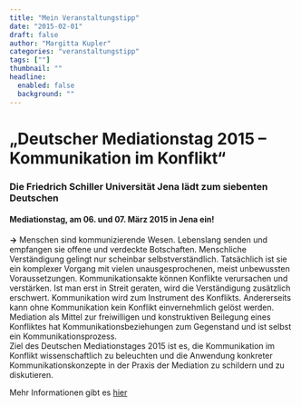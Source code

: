 ```yaml
---
title: "Mein Veranstaltungstipp"
date: "2015-02-01"
draft: false
author: "Margitta Kupler"
categories: "veranstaltungstipp"
tags: [""]
thumbnail: ""
headline:
  enabled: false
  background: ""
---
```


# „Deutscher Mediationstag 2015 – Kommunikation im Konflikt“  
### Die Friedrich Schiller Universität Jena lädt zum siebenten Deutschen

#### Mediationstag, am 06. und 07. März 2015 in Jena ein!

<!--more-->

**→** Menschen sind kommunizierende Wesen. Lebenslang senden und empfangen
sie offene und verdeckte Botschaften. Menschliche Verständigung gelingt nur
scheinbar selbstverständlich. Tatsächlich ist sie ein komplexer Vorgang mit
vielen unausgesprochenen, meist unbewussten Voraussetzungen.
Kommunikationsakte können Konflikte verursachen und verstärken. Ist man erst
in Streit geraten, wird die Verständigung zusätzlich erschwert. Kommunikation
wird zum Instrument des Konflikts. Andererseits kann ohne Kommunikation kein
Konflikt einvernehmlich gelöst werden. Mediation als Mittel zur freiwilligen
und konstruktiven Beilegung eines Konfliktes hat Kommunikationsbeziehungen zum
Gegenstand und ist selbst ein Kommunikationsprozess.  
Ziel des Deutschen Mediationstages 2015 ist es, die Kommunikation im Konflikt
wissenschaftlich zu beleuchten und die Anwendung konkreter
Kommunikationskonzepte in der Praxis der Mediation zu schildern und zu
diskutieren.

Mehr Informationen gibt es [hier](http://www.rewi.uni-jena.de/mediationstagung.html "Deutscher Mediationstag")

